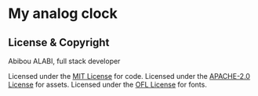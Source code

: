 # My analog clock


## License & Copyright
Abibou ALABI, full stack developer

Licensed under the [MIT License](LICENSE) for code.
Licensed under the [APACHE-2.0 License](LICENSEApache-2.O) for assets.
Licensed under the [OFL License](OFL) for fonts.

